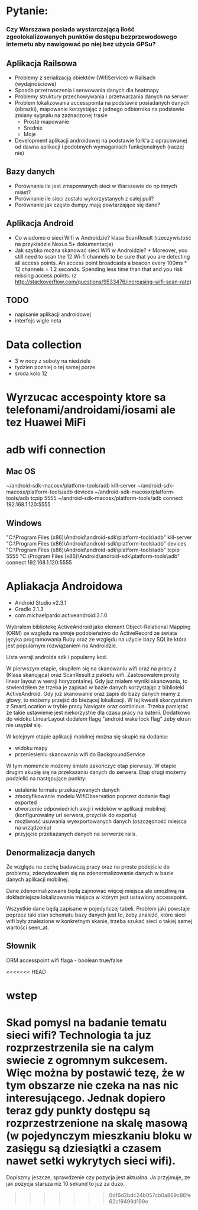 # Pytanie:
### Czy Warszawa posiada wystarczającą ilość zgeolokalizowanych punktów dostępu bezprzewodowego internetu aby nawigować po niej bez użycia GPSu?

## Aplikacja Railsowa

 * Problemy z serializacją obiektów (WifiService) w Railsach (wydajnościowe)
 * Sposób przetrworzenia i serwowania danych dla heatmapy
 * Problemy struktury przechowywania i przetwarzania danych na serwer
 * Problem lokalizowania accesspointa na podstawie posiadanych danych (obrazki), mapowanie korzystając z jednego odbiornika na podstawie zmiany sygnału na zaznaczonej trasie
	 * Proste mapowanie
	 * Srednie
	 * Moje
 * Development aplikacji androidowej na podstawie fork'a z opracowanej od dawna aplikacji i podobnych wymaganiach funkcjonalnych (raczej nie)

## Bazy danych

 * Porównanie ile jest zmapowanych sieci w Warszawie do np innych miast?
 * Porównanie ile sieci zostało wykorzystanych z całej puli?
 * Porównanie jak często dumpy mają powtarzające się dane?


## Aplikacja Android
 * Co wiadomo o sieci Wifi w Androidzie? klasa ScanResult (rzeczywistość na przykładzie Nexus 5+ dokumentacja)
 * Jak szybko można skanować sieci Wifi w Androidzie?
		* Moreover, you still need to scan the 12 Wi-fi channels to be sure that you are detecting all access points. An access point broadcasts a beacon every 100ms * 12 channels = 1.2 seconds. Spending less time than that and you risk missing access points. (z http://stackoverflow.com/questions/9533476/increasing-wifi-scan-rate)


## TODO
 * napisanie aplikacji androidowej
 * interfejs wigle neta

# Data collection

* 3 w nocy z soboty na niedziele
* tydzien pozniej o tej samej porze
* sroda kolo 12

# Wyrzucac accespointy ktore sa telefonami/androidami/iosami ale tez Huawei MiFi


# adb wifi connection

## Mac OS
~/android-sdk-macosx/platform-tools/adb kill-server
~/android-sdk-macosx/platform-tools/adb devices
~/android-sdk-macosx/platform-tools/adb tcpip 5555
~/android-sdk-macosx/platform-tools/adb connect 192.168.1.120:5555

## Windows
"C:\Program Files (x86)\Android\android-sdk\platform-tools\adb" kill-server
"C:\Program Files (x86)\Android\android-sdk\platform-tools\adb" devices
"C:\Program Files (x86)\Android\android-sdk\platform-tools\adb" tcpip 5555
"C:\Program Files (x86)\Android\android-sdk\platform-tools\adb" connect 192.168.1.120:5555

# Apliakacja Androidowa
 * Android Studio v2.3.1
 * Gradle 2.1.3
 * com.michaelpardo:activeandroid:3.1.0

Wybrałem bibliotekę ActiveAndroid jako element Object-Relational Mapping (ORM) ze względu na swoje podobieństwo do ActiveRecord ze świata języka programowania Ruby oraz ze względu na użycie bazy SQLite która jest popularnym rozwiązaniem na Androidzie.

Lista wersji androida sdk i popularny kod.


W pierwszym etapie, skupiłem się na skanowaniu wifi oraz na pracy z (Klasa skanująca) oraz ScanResult z pakietu wifi. Zastosowałem prosty linear layout w wersji horyzontalnej. Gdy już miałem wyniki skanowania, to stwierdziłem że trzeba je zapisać w bazie danych korzystając z biblioteki ActiveAndroid. Gdy już skanowanie oraz zapis do bazy danych mamy z głowy, to możemy przejść do bieżącej lokalizacji. W tej kwestii skorzystałem z SmartLocation w trybie pracy Navigate oraz continious. Trzeba pamiętać że takie ustawienie jest niekorzystne dla czasu pracy na baterii. Dodatkowo do widoku LinearLayout dodałem flagę "android wake lock flag" żeby ekran nie usypiał się.

W kolejnym etapie aplikacji mobilnej można się skupić na dodaniu:
 * widoku mapy
 * przeniesieniu skanowania wifi do BackgroundService

W tym momencie możemy śmiało zakończyć etap pierwszy. W etapie drugim skupię się na przekazaniu danych do serwera.
Etap drugi możemy podzielić na następujące punkty:
 * ustalenie formatu przekazywanych danych
 * zmodyfikowanie modelu WifiObservation poprzez dodanie flagi exported
 * utworzenie odpowiednich akcji i widoków w aplikacji mobilnej (konfigurowalny url serwera, przycisk do exportu)
 * możliwość usuwania wyexportowanych danych (oszczędność miejsca na urządzeniu)
 * przyjęcie przekazanych danych na serwerze rails.

## Denormalizacja danych
Ze względu na cechę badawczą pracy oraz na proste podejście do problemu, zdecydowałem się na zdenormalizowanie danych w bazie danych aplikacji mobilnej.

Dane zdenormalizowane będą zajmować więcej miejsca ale umożliwą na dokładniejsze lokalizowanie miejsca w którym jest ustawiony accesspoint.

Wszystkie dane będą zapisane w pojedyńczej tabeli. Problem jaki powstaje poprzez taki stan schematu bazy danych jest to, żeby znaleźć, które sieci wifi były znalezione w konkretnym skanie, trzeba szukać sieci o takiej samej wartości seen_at.


## Słownik
ORM
accesspoint
wifi
flaga - boolean true/false


<<<<<<< HEAD
# wstep

Skad pomysl na badanie tematu sieci wifi? Technologia ta juz rozprzestrzenila sie na calym swiecie z ogromnym sukcesem. Więc można by postawić tezę, że w tym obszarze nie czeka na nas nic interesującego. Jednak dopiero teraz gdy punkty dostępu są rozprzestrzenione na skalę masową (w pojedynczym mieszkaniu bloku w zasięgu są dziesiątki a czasem nawet setki wykrytych sieci wifi). 
=======
Dopiszmy jeszcze, sprawdzenie czy pozycja jest aktualna. Ja przyjmuje, ze jak pozycja starsza niz 10 sekund to juz za duzo.
>>>>>>> 0df6d2bdc24b057cb0a869c86fe62cf9499d199e
